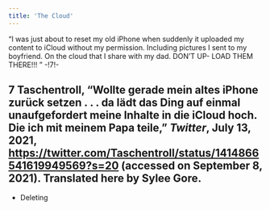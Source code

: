 ```yaml
---
title: 'The Cloud'
---
```


“I was just about to reset my old iPhone when suddenly it uploaded my content to iCloud without my permission. Including pictures I sent to my boyfriend. On the cloud that I share with my dad. DON’T UP- LOAD THEM THERE!!!   ” -!7!-
## **7** Taschentroll, “Wollte gerade mein altes iPhone zurück setzen . . . da lädt das Ding auf einmal unaufgefordert meine Inhalte in die iCloud hoch. Die ich mit meinem Papa teile,” _Twitter_, July 13, 2021, https://twitter.com/Taschentroll/status/1414866541619949569?s=20 (accessed on September 8, 2021). Translated here by Sylee Gore.

* Deleting

&nbsp;

&nbsp;
